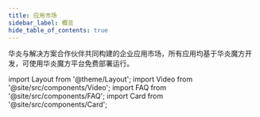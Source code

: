 ```yaml
---
title: 应用市场
sidebar_label: 概览
hide_table_of_contents: true
---
```


<span class="text-xl text-gray-500 sm:text-center">华炎与解决方案合作伙伴共同构建的企业应用市场，所有应用均基于华炎魔方开发，可使用华炎魔方平台免费部署运行。</span>

import Layout from '@theme/Layout';
import Video from '@site/src/components/Video';
import FAQ from '@site/src/components/FAQ';
import Card from '@site/src/components/Card';

<!-- ## 开源应用 -->

<div class="mt-12 grid gap-5 max-w-screen-xl mx-auto md:grid-cols-3">

<Card
  title="审批王"
  description="快速部署、有效监控并持续优化各类业务流程。"
  href="/appstore/labs/workflow"/>

<Card
  title="合同管理"
  description="通过合同、收款、付款，管理合同的整个生命周期。"
  target="_blank"
  href="https://github.com/steedos/steedos-app-contract"/>

<Card
  title="销售管理"
  description="通过客户、潜在客户、业务机会等管理销售流程。"
  target="_blank"
  href="https://github.com/steedos/steedos-app-crm"/>

<!-- <Card
  title="费控管理"
  description="将多管控方案融合，达到预算与费用一体化的目的。"
  href="/appstore/labs/cost"/> -->

<Card
  title="项目管理"
  target="_blank"
  description="通过项目、任务、里程碑，管理项目的整理生命周期。"
  href="https://github.com/steedos/app-project-management"/>

<Card
  title="会议管理"
  target="_blank"
  description="预约会议室、组织会议，会议通知、冲突提醒。"
  href="https://github.com/steedos/steedos-app-meeting"/>

</div>